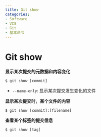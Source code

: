 ```yaml
---
title: Git show
categories:
- Software
- VCS
- Git
- 基本命令
---
```

# Git show

**显示某次提交的元数据和内容变化**

```shell
$ git show [commit]
```

- `--name-only`: 显示某次提交发生变化的文件

**显示某次提交时，某个文件的内容**

```shell
$ git show [commit]:[filename]
```

**查看某个标签的提交信息**

```shell
$ git show [tag]
```
